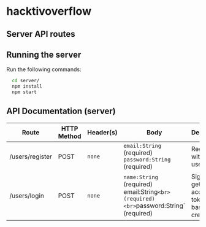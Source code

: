 # hacktivoverflow

## Server API routes

## Running the server

Run the following commands:

```bash
  cd server/
  npm install
  npm start
```

## API Documentation (server)
| Route          | HTTP Method | Header(s)                | Body                            | Description                                                                                                                |
|----------------|-------------|--------------------------|---------------------------------|----------------------------------------------------------------------------------------------------------------------------|
| /users/register    | POST        | `none`                   | `email:String`<br>(required)<br>`password:String`<br>(required)   | Register with new user info.                                                              |
| /users/login    | POST        | `none`                   | `name:String`<br>(required)<br>email:String`<br>(required)<br>`password:String`<br>(required)   | Sign in and get an access token based on credentials.                                    |


